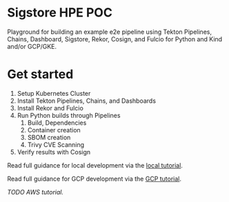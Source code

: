 # Sigstore HPE POC

Playground for building an example e2e pipeline using Tekton Pipelines, Chains, Dashboard, Sigstore,  Rekor, Cosign, and Fulcio for Python and Kind and/or GCP/GKE.

# Get started

1. Setup Kubernetes Cluster
2. Install Tekton Pipelines, Chains, and Dashboards
3. Install Rekor and Fulcio
4. Run Python builds through Pipelines
   1. Build, Dependencies
   2. Container creation
   3. SBOM creation
   4. Trivy CVE Scanning
5. Verify results with Cosign

Read full guidance for local development via the [local tutorial](/docs/local-development.md).

Read full guidance for GCP development via the [GCP tutorial](/docs/GCP-development.md).

_TODO AWS tutorial._